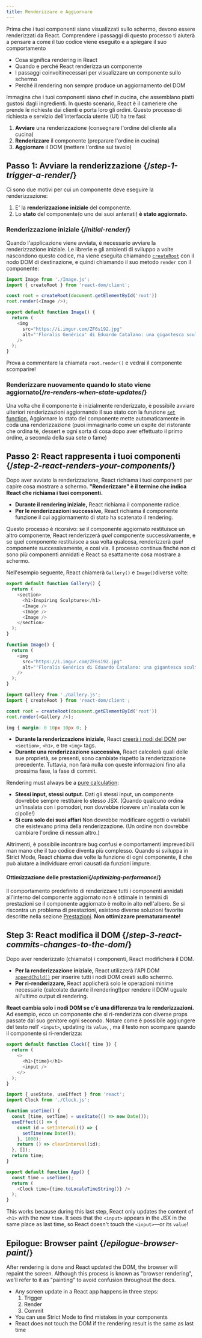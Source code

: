 ```yaml
---
title: Renderizzare e Aggiornare
---
```


<Intro>

Prima che i tuoi componenti siano visualizzati sullo schermo, devono essere renderizzati da React. Comprendere i passaggi di questo processo ti aiuterà a pensare a come il tuo codice viene eseguito e a spiegare il suo comportamento

</Intro>

<YouWillLearn>

* Cosa significa rendering in React
* Quando e perché React renderizza un componente
* I passaggi coinvoltinecessari per visualizzare un componente sullo schermo
* Perché il rendering non sempre produce un aggiornamento del DOM

</YouWillLearn>

Immagina che i tuoi componenti siano chef in cucina, che assemblano piatti gustosi dagli ingredienti. In questo scenario, React è il cameriere che prende le richieste dai clienti e porta loro gli ordini. Questo processo di richiesta e servizio dell'interfaccia utente (UI) ha tre fasi:

1. **Avviare** una renderizzazione (consegnare l'ordine del cliente alla cucina)
2. **Renderizzare** il componente (preparare l'ordine in cucina)
3. **Aggiornare** il DOM (mettere l'ordine sul tavolo)

<IllustrationBlock sequential>
  <Illustration caption="Trigger" alt="React as a server in a restaurant, fetching orders from the users and delivering them to the Component Kitchen." src="/images/docs/illustrations/i_render-and-commit1.png" />
  <Illustration caption="Render" alt="The Card Chef gives React a fresh Card component." src="/images/docs/illustrations/i_render-and-commit2.png" />
  <Illustration caption="Commit" alt="React delivers the Card to the user at their table." src="/images/docs/illustrations/i_render-and-commit3.png" />
</IllustrationBlock>

## Passo 1: Avviare la renderizzazione {/*step-1-trigger-a-render*/}

Ci sono due motivi per cui un componente deve eseguire la renderizzazione:

1. E' la **renderizzazione iniziale** del componente.
2. Lo **stato** del componente(o uno dei suoi antenati) **è stato aggiornato.**

### Renderizzazione iniziale {/*initial-render*/}

Quando l'applicazione viene avviata, è necessario avviare la renderizzazione iniziale. Le librerie e gli ambienti di sviluppo a volte nascondono questo codice, ma viene eseguita chiamando  [`createRoot`](/reference/react-dom/client/createRoot) con il nodo DOM di destinazione, e quindi chiamando il suo metodo `render` con il componente:

<Sandpack>

```js index.js active
import Image from './Image.js';
import { createRoot } from 'react-dom/client';

const root = createRoot(document.getElementById('root'))
root.render(<Image />);
```

```js Image.js
export default function Image() {
  return (
    <img
      src="https://i.imgur.com/ZF6s192.jpg"
      alt="'Floralis Genérica' di Eduardo Catalano: una gigantesca scultura floreale metallica con petali riflettenti."
    />
  );
}
```

</Sandpack>

Prova a commentare la chiamata `root.render()` e vedrai il componente scomparire!

### Renderizzare nuovamente quando lo stato viene aggiornato{/*re-renders-when-state-updates*/}

Una volta che il componente è inizialmente renderizzato, è possibile avviare ulteriori renderizzazioni aggiornando il suo stato con la funzione [`set` function.](/reference/react/useState#setstate) Aggiornare lo stato del componente mette automaticamente in coda una renderizzazione (puoi immaginarlo come un ospite del ristorante che ordina tè, dessert e ogni sorta di cosa dopo aver effettuato il primo ordine, a seconda della sua sete o fame)

<IllustrationBlock sequential>
  <Illustration caption="State update..." alt="React as a server in a restaurant, serving a Card UI to the user, represented as a patron with a cursor for their head. They patron expresses they want a pink card, not a black one!" src="/images/docs/illustrations/i_rerender1.png" />
  <Illustration caption="...triggers..." alt="React returns to the Component Kitchen and tells the Card Chef they need a pink Card." src="/images/docs/illustrations/i_rerender2.png" />
  <Illustration caption="...render!" alt="The Card Chef gives React the pink Card." src="/images/docs/illustrations/i_rerender3.png" />
</IllustrationBlock>

## Passo 2: React rappresenta i tuoi componenti {/*step-2-react-renders-your-components*/}

Dopo aver avviato la renderizzazione, React richiama i tuoi componenti per capire cosa mostrare a schermo. **"Renderizzare"  è il termine che indica React che richiama i tuoi componenti.**

* **Durante il rendering iniziale,** React richiama il componente radice.
* **Per le renderizzazioni successive,** React richiama il componente funzione il cui aggiornamento di stato ha scatenato il rendering.

Questo processo è ricorsivo: se il componente aggiornato restituisce un altro componente, React renderizzerà _quel_ componente successivamente, e se quel componente restituisce a sua volta qualcosa, renderizzerà _quel_ componente successivamente, e cosi via. Il processo continua finché non ci sono più componenti annidati e React sa esattamente cosa mostrare a schermo.

Nell'esempio seguente, React chiamerà `Gallery()` e  `Image()`diverse volte:

<Sandpack>

```js Gallery.js active
export default function Gallery() {
  return (
    <section>
      <h1>Inspiring Sculptures</h1>
      <Image />
      <Image />
      <Image />
    </section>
  );
}

function Image() {
  return (
    <img
      src="https://i.imgur.com/ZF6s192.jpg"
      alt="'Floralis Genérica di Eduardo Catalano: una gigantesca scultura di fiori metallici con petali riflettenti"
    />
  );
}
```

```js index.js
import Gallery from './Gallery.js';
import { createRoot } from 'react-dom/client';

const root = createRoot(document.getElementById('root'))
root.render(<Gallery />);
```

```css
img { margin: 0 10px 10px 0; }
```

</Sandpack>

* **Durante la renderizzazione iniziale,** React [creerà i nodi del DOM](https://developer.mozilla.org/docs/Web/API/Document/createElement) per `<section>`, `<h1>`, e tre `<img>` tags. 
* **Durante una renderizzazione successiva,** React calcolerà quali delle sue proprietà, se presenti, sono cambiate rispetto la renderizzazione precedente. Tuttavia, non farà nulla con queste informazioni fino alla prossima fase, la fase di commit.

<Pitfall>

Rendering must always be a [pure calculation](/learn/keeping-components-pure):

* **Stessi input, stessi output.** Dati gli stessi input, un componente dovrebbe sempre restituire lo stesso JSX. (Quando qualcuno ordina un'insalata con i pomodori, non dovrebbe ricevere un'insalata con le cipolle!)
* **Si cura solo dei suoi affari** Non dovrebbe modificare oggetti o variabili che esistevano prima della renderizzazione. (Un ordine non dovrebbe cambiare l'ordine di nessun altro.)

Altrimenti, è possibile incontrare bug confusi e comportamenti imprevedibili man mano che il tuo codice diventa più complesso.  Quando si sviluppa in Strict Mode, React chiama due volte la funzione di ogni componente, il che può aiutare a individuare errori causati da funzioni impure.

</Pitfall>

<DeepDive>

#### Ottimizzazione delle prestazioni{/*optimizing-performance*/}

Il comportamento predefinito di renderizzare tutti i componenti annidati all'interno del componente aggiornato non è ottimale in termini di prestazioni se il componente aggiornato è molto in alto nell'albero. Se si riscontra un problema di prestazioni, esistono diverse soluzioni favorite descritte nella sezione [Prestazioni](https://reactjs.org/docs/optimizing-performance.html). **Non ottimizzare prematuramente!**

</DeepDive>

## Step 3: React modifica il DOM  {/*step-3-react-commits-changes-to-the-dom*/}

Dopo aver renderizzato (chiamato) i componenti, React modificherà il DOM.

* **Per la renderizzazione iniziale,** React utilizzerà l'API DOM [`appendChild()`](https://developer.mozilla.org/docs/Web/API/Node/appendChild) per inserire tutti i nodi DOM creati sullo schermo.
* **Per ri-renderizzare,** React applicherà solo le operazioni minime necessarie (calcolate durante il rendering!)per rendere il DOM uguale all'ultimo output di rendering.

**React cambia solo i nodi DOM se c'è una differenza tra le renderizzazioni.** Ad esempio, ecco un componente che si ri-renderizza con diverse props passate dal suo genitore ogni secondo. Notare come è possibile aggiungere del testo nell' `<input>`, updating its `value`, , ma il testo non scompare quando il componente si ri-renderizza:

<Sandpack>

```js Clock.js active
export default function Clock({ time }) {
  return (
    <>
      <h1>{time}</h1>
      <input />
    </>
  );
}
```

```js App.js hidden
import { useState, useEffect } from 'react';
import Clock from './Clock.js';

function useTime() {
  const [time, setTime] = useState(() => new Date());
  useEffect(() => {
    const id = setInterval(() => {
      setTime(new Date());
    }, 1000);
    return () => clearInterval(id);
  }, []);
  return time;
}

export default function App() {
  const time = useTime();
  return (
    <Clock time={time.toLocaleTimeString()} />
  );
}
```

</Sandpack>

This works because during this last step, React only updates the content of `<h1>` with the new `time`. It sees that the `<input>` appears in the JSX in the same place as last time, so React doesn't touch the `<input>`—or its `value`!
## Epilogue: Browser paint {/*epilogue-browser-paint*/}

After rendering is done and React updated the DOM, the browser will repaint the screen. Although this process is known as "browser rendering", we'll refer to it as "painting" to avoid confusion throughout the docs.

<Illustration alt="A browser painting 'still life with card element'." src="/images/docs/illustrations/i_browser-paint.png" />

<Recap>

* Any screen update in a React app happens in three steps:
  1. Trigger
  2. Render
  3. Commit
* You can use Strict Mode to find mistakes in your components
* React does not touch the DOM if the rendering result is the same as last time

</Recap>

